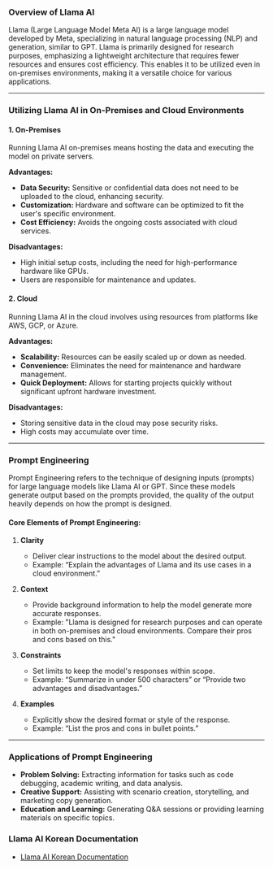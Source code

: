 ### Overview of Llama AI
Llama (Large Language Model Meta AI) is a large language model developed by Meta, specializing in natural language processing (NLP) and generation, similar to GPT. Llama is primarily designed for research purposes, emphasizing a lightweight architecture that requires fewer resources and ensures cost efficiency. This enables it to be utilized even in on-premises environments, making it a versatile choice for various applications.

---

### Utilizing Llama AI in On-Premises and Cloud Environments
#### 1. **On-Premises**
Running Llama AI on-premises means hosting the data and executing the model on private servers.

**Advantages:**
- **Data Security:** Sensitive or confidential data does not need to be uploaded to the cloud, enhancing security.
- **Customization:** Hardware and software can be optimized to fit the user's specific environment.
- **Cost Efficiency:** Avoids the ongoing costs associated with cloud services.

**Disadvantages:**
- High initial setup costs, including the need for high-performance hardware like GPUs.
- Users are responsible for maintenance and updates.

#### 2. **Cloud**
Running Llama AI in the cloud involves using resources from platforms like AWS, GCP, or Azure.

**Advantages:**
- **Scalability:** Resources can be easily scaled up or down as needed.
- **Convenience:** Eliminates the need for maintenance and hardware management.
- **Quick Deployment:** Allows for starting projects quickly without significant upfront hardware investment.

**Disadvantages:**
- Storing sensitive data in the cloud may pose security risks.
- High costs may accumulate over time.

---

### Prompt Engineering
Prompt Engineering refers to the technique of designing inputs (prompts) for large language models like Llama AI or GPT. Since these models generate output based on the prompts provided, the quality of the output heavily depends on how the prompt is designed.

#### Core Elements of Prompt Engineering:
1. **Clarity**
   - Deliver clear instructions to the model about the desired output.
   - Example: “Explain the advantages of Llama and its use cases in a cloud environment.”

2. **Context**
   - Provide background information to help the model generate more accurate responses.
   - Example: "Llama is designed for research purposes and can operate in both on-premises and cloud environments. Compare their pros and cons based on this."

3. **Constraints**
   - Set limits to keep the model's responses within scope.
   - Example: “Summarize in under 500 characters” or “Provide two advantages and disadvantages.”

4. **Examples**
   - Explicitly show the desired format or style of the response.
   - Example: “List the pros and cons in bullet points.”

---

### Applications of Prompt Engineering
- **Problem Solving:** Extracting information for tasks such as code debugging, academic writing, and data analysis.
- **Creative Support:** Assisting with scenario creation, storytelling, and marketing copy generation.
- **Education and Learning:** Generating Q&A sessions or providing learning materials on specific topics.

### Llama AI Korean Documentation
- [Llama AI Korean Documentation](https://eungyukim.gitbook.io/soha/hugging-face/llama-intro)
